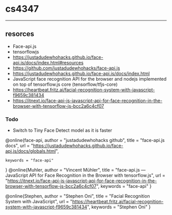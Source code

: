# cs4347

---

## resorces

- Face-api.js
- tensorflowjs
- https://justadudewhohacks.github.io/face-api.js/docs/index.html#resources
- https://github.com/justadudewhohacks/face-api.js
- https://justadudewhohacks.github.io/face-api.js/docs/index.html
- JavaScript face recognition API for the browser and nodejs implemented on top of tensorflow.js core (tensorflow/tfjs-core)
- https://heartbeat.fritz.ai/facial-recognition-system-with-javascript-f9659c381434
- https://itnext.io/face-api-js-javascript-api-for-face-recognition-in-the-browser-with-tensorflow-js-bcc2a6c4cf07


### Todo
- Switch to Tiny Face Detect model as it is faster


@online{face-api,
    author = "justadudewhohacks github",
    title = "face-api.js docs",
    url  = "https://justadudewhohacks.github.io/face-api.js/docs/globals.html",

    keywords = "face-api"
}
@online{Muhler,
    author = "Vincent Mühler",
    title = "face-api.js — JavaScript API for Face Recognition in the Browser with tensorflow.js",
    url  = "https://itnext.io/face-api-js-javascript-api-for-face-recognition-in-the-browser-with-tensorflow-js-bcc2a6c4cf07",
    keywords = "face-api"
}

@online{Stephen,
    author = "Stephen Oni",
    title = "Facial Recognition System with JavaScript",
    url  = "https://heartbeat.fritz.ai/facial-recognition-system-with-javascript-f9659c381434",
    keywords = "Stephen Oni"
}
